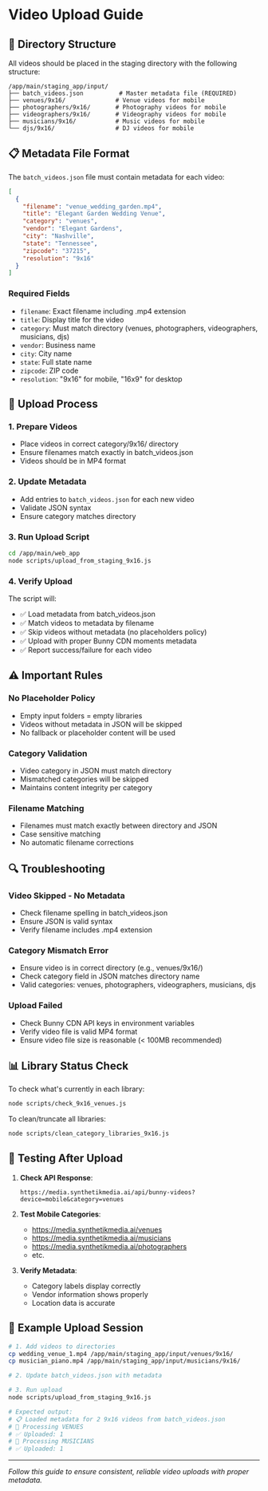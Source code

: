 # Video Upload Guide

## 📁 Directory Structure

All videos should be placed in the staging directory with the following structure:

```
/app/main/staging_app/input/
├── batch_videos.json          # Master metadata file (REQUIRED)
├── venues/9x16/              # Venue videos for mobile
├── photographers/9x16/       # Photography videos for mobile  
├── videographers/9x16/       # Videography videos for mobile
├── musicians/9x16/           # Music videos for mobile
└── djs/9x16/                 # DJ videos for mobile
```

## 📋 Metadata File Format

The `batch_videos.json` file must contain metadata for each video:

```json
[
  {
    "filename": "venue_wedding_garden.mp4",
    "title": "Elegant Garden Wedding Venue",
    "category": "venues", 
    "vendor": "Elegant Gardens",
    "city": "Nashville",
    "state": "Tennessee",
    "zipcode": "37215",
    "resolution": "9x16"
  }
]
```

### Required Fields
- `filename`: Exact filename including .mp4 extension
- `title`: Display title for the video
- `category`: Must match directory (venues, photographers, videographers, musicians, djs)
- `vendor`: Business name
- `city`: City name
- `state`: Full state name
- `zipcode`: ZIP code
- `resolution`: "9x16" for mobile, "16x9" for desktop

## 🚀 Upload Process

### 1. Prepare Videos
- Place videos in correct category/9x16/ directory
- Ensure filenames match exactly in batch_videos.json
- Videos should be in MP4 format

### 2. Update Metadata
- Add entries to `batch_videos.json` for each new video
- Validate JSON syntax
- Ensure category matches directory

### 3. Run Upload Script
```bash
cd /app/main/web_app
node scripts/upload_from_staging_9x16.js
```

### 4. Verify Upload
The script will:
- ✅ Load metadata from batch_videos.json
- ✅ Match videos to metadata by filename
- ✅ Skip videos without metadata (no placeholders policy)
- ✅ Upload with proper Bunny CDN moments metadata
- ✅ Report success/failure for each video

## ⚠️ Important Rules

### No Placeholder Policy
- Empty input folders = empty libraries
- Videos without metadata in JSON will be skipped
- No fallback or placeholder content will be used

### Category Validation
- Video category in JSON must match directory
- Mismatched categories will be skipped
- Maintains content integrity per category

### Filename Matching
- Filenames must match exactly between directory and JSON
- Case sensitive matching
- No automatic filename corrections

## 🔍 Troubleshooting

### Video Skipped - No Metadata
- Check filename spelling in batch_videos.json
- Ensure JSON is valid syntax
- Verify filename includes .mp4 extension

### Category Mismatch Error
- Ensure video is in correct directory (e.g., venues/9x16/)
- Check category field in JSON matches directory name
- Valid categories: venues, photographers, videographers, musicians, djs

### Upload Failed
- Check Bunny CDN API keys in environment variables
- Verify video file is valid MP4 format
- Ensure video file size is reasonable (< 100MB recommended)

## 📊 Library Status Check

To check what's currently in each library:
```bash
node scripts/check_9x16_venues.js
```

To clean/truncate all libraries:
```bash
node scripts/clean_category_libraries_9x16.js
```

## 🎯 Testing After Upload

1. **Check API Response**:
   ```
   https://media.synthetikmedia.ai/api/bunny-videos?device=mobile&category=venues
   ```

2. **Test Mobile Categories**:
   - https://media.synthetikmedia.ai/venues
   - https://media.synthetikmedia.ai/musicians
   - https://media.synthetikmedia.ai/photographers
   - etc.

3. **Verify Metadata**:
   - Category labels display correctly
   - Vendor information shows properly
   - Location data is accurate

## 📝 Example Upload Session

```bash
# 1. Add videos to directories
cp wedding_venue_1.mp4 /app/main/staging_app/input/venues/9x16/
cp musician_piano.mp4 /app/main/staging_app/input/musicians/9x16/

# 2. Update batch_videos.json with metadata

# 3. Run upload
node scripts/upload_from_staging_9x16.js

# Expected output:
# 📋 Loaded metadata for 2 9x16 videos from batch_videos.json
# 📁 Processing VENUES
# ✅ Uploaded: 1
# 📁 Processing MUSICIANS  
# ✅ Uploaded: 1
```

---
*Follow this guide to ensure consistent, reliable video uploads with proper metadata.*